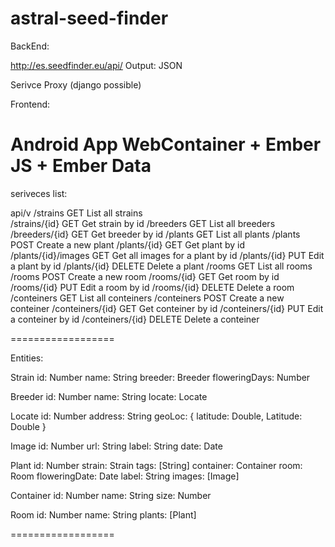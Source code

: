 astral-seed-finder
==================

BackEnd: 

http://es.seedfinder.eu/api/
Output: JSON

Serivce Proxy (django possible)  

Frontend:

Android App WebContainer +  Ember JS + Ember Data
==================


seriveces list:

api/v
     /strains  	          GET		  List all strains		
     /strains/{id}	      GET		  Get strain by id
     /breeders	          GET     List all breeders
     /breeders/{id}	      GET		  Get breeder by id
     /plants		          GET     List all plants
     /plants		          POST	  Create a new plant
	   /plants/{id}	        GET		  Get plant by id
	   /plants/{id}/images  GET		  Get all images for a plant by id
     /plants/{id}	        PUT		  Edit a plant by id
     /plants/{id}	        DELETE  Delete a plant
     /rooms		            GET     List all rooms
     /rooms		            POST	  Create a new room
	   /rooms/{id}	        GET		  Get room by id
     /rooms/{id}	        PUT		  Edit a room by id
     /rooms/{id}	        DELETE  Delete a room
     /conteiners          GET     List all conteiners
     /conteiners		      POST	  Create a new conteiner
	   /conteiners/{id}	    GET		  Get conteiner by id
     /conteiners/{id}	    PUT		  Edit a conteiner by id
     /conteiners/{id}	    DELETE  Delete a conteiner 

==================

Entities:

Strain
    id: Number
    name: String
    breeder: Breeder
    floweringDays: Number

    
Breeder
  id: Number
  name: String
  locate: Locate
  
Locate
  id: Number
  address: String
  geoLoc: { latitude: Double, Latitude: Double }
  
  
Image
  id: Number
  url: String
  label: String
  date: Date

Plant
  id: Number
  strain: Strain 
  tags: [String]
  container: Container
  room: Room
  floweringDate: Date
  label: String
  images: [Image]
  
Container
  id: Number
  name: String
  size: Number

Room
  id: Number
  name: String
  plants: [Plant]
  
==================  


          

